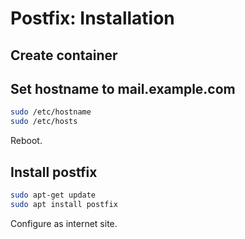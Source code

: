# Postfix: Installation

## Create container

## Set hostname to mail.example.com

```sh
sudo /etc/hostname
sudo /etc/hosts
```

Reboot.

## Install postfix

```sh
sudo apt-get update
sudo apt install postfix
```

Configure as internet site.
